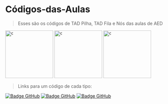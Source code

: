 # Códigos-das-Aulas

> Esses são os códigos de TAD Pilha, TAD Fila e Nós das aulas de AED

<code><img height="150" src= "https://media.istockphoto.com/id/995690944/pt/vetorial/pile-stack-books-hand-drawn-style-vector-doodle-design-illustrations.jpg?s=1024x1024&w=is&k=20&c=r3Hp9WfpPPYzndfYhRQswKTM-gRDbA5OcWON9hIYeRs=" alt="c"/></code>
<code><img height="150" src= "https://static.vecteezy.com/ti/vetor-gratis/p1/3183255-uma-fila-de-gente-esperando-a-vez-na-rua-vetor.jpg" alt="c"/></code>
<code><img height="150" src= "https://encrypted-tbn2.gstatic.com/images?q=tbn:ANd9GcQ6KSKOdMdnCaNClT6NzQ-uwBNzAF-Hqp48EiqMvPiRs7aHoL0T" alt="c"/></code>

> Links para um código de cada tipo:

[![Badge GitHub](https://user-images.githubusercontent.com/88857897/202266965-e7981850-a178-4770-bf49-2b9d69d64e26.png)](https://github.com/JuanVPC/USCS---Codigos-das-Aulas/tree/master/Codigo%20Base%20TAD%20Pilha)
[![Badge GitHub](https://user-images.githubusercontent.com/88857897/202265988-ef7ddcf4-ffc1-4f15-bd59-f3a4e423313f.png)](https://github.com/JuanVPC/USCS---Codigos-das-Aulas/tree/master/Codigo%20Base%20TAD%20Fila)
[![Badge GitHub](https://user-images.githubusercontent.com/88857897/202267726-37ce991b-00e7-4dec-8975-fd446e01a32e.png)](https://github.com/JuanVPC/USCS---Codigos-das-Aulas/tree/master/ListaDinamica(No))

